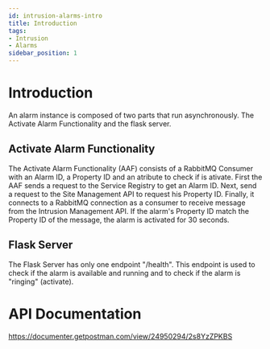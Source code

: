 ```yaml
---
id: intrusion-alarms-intro
title: Introduction
tags:
- Intrusion
- Alarms
sidebar_position: 1
---
```

# Introduction

An alarm instance is composed of two parts that run asynchronously. The Activate Alarm Functionality and the flask server.

## Activate Alarm Functionality
The Activate Alarm Functionality (AAF) consists of a RabbitMQ Consumer with an Alarm ID, a Property ID and an atribute to check if is ativate.
First the AAF sends a request to the Service Registry to get an Alarm ID. Next, send a request to the Site Management API to request his Property ID. Finally, it connects to a RabbitMQ connection as a consumer to receive message from the Intrusion Management API. If the alarm's Property ID match the Property ID of the message, the alarm is activated for 30 seconds.


## Flask Server
The Flask Server has only one endpoint "/health". This endpoint is used to check if the alarm is available and running and to check if the alarm is "ringing" (activate).


# API Documentation

https://documenter.getpostman.com/view/24950294/2s8YzZPKBS

